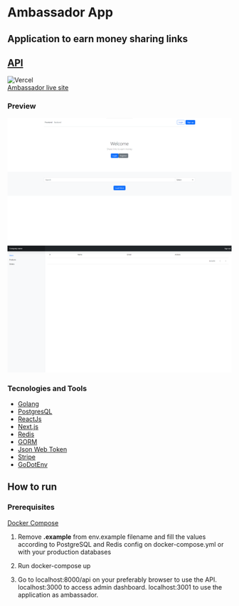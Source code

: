 # Ambassador App

## Application to earn money sharing links

## [API](https://go-ambassador.onrender.com/api)

![Vercel](https://vercelbadge.vercel.app/api/riannegreiros/go-ambassador) <br />
[Ambassador live site](https://go-ambassador.vercel.app/)

### Preview

![Application Preview 1](/Clients/Documentation/imgs/Preview.png)
![Admin Dashboard Preview](/Clients/Documentation/imgs/AdminPreview.png)

### Tecnologies and Tools

- [Golang](https://go.dev/)
- [PostgresQL](https://www.postgresql.org/)
- [ReactJs](https://reactjs.org/)
- [Next.js](https://nextjs.org/)
- [Redis](https://github.com/redis/go-redis)
- [GORM](https://gorm.io/)
- [Json Web Token](https://github.com/golang-jwt/jwt)
- [Stripe](https://github.com/stripe/stripe-go)
- [GoDotEnv](https://github.com/joho/godotenv)

## How to run

### Prerequisites

[Docker Compose](https://docs.docker.com/compose/gettingstarted/)

1. Remove **.example** from env.example filename and fill the values according to PostgreSQL and Redis config on docker-compose.yml or with your production databases

2. Run docker-compose up

3. Go to localhost:8000/api on your preferably browser to use the API. localhost:3000 to access admin dashboard. localhost:3001 to use the application as ambassador.
